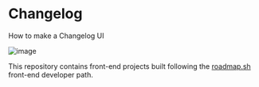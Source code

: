 # Changelog
How to make a Changelog UI


![image](https://github.com/user-attachments/assets/89427727-122b-438c-8b9e-80b783e60648)


This repository contains front-end projects built following the [roadmap.sh](https://roadmap.sh/projects/changelog-component) front-end developer path.
